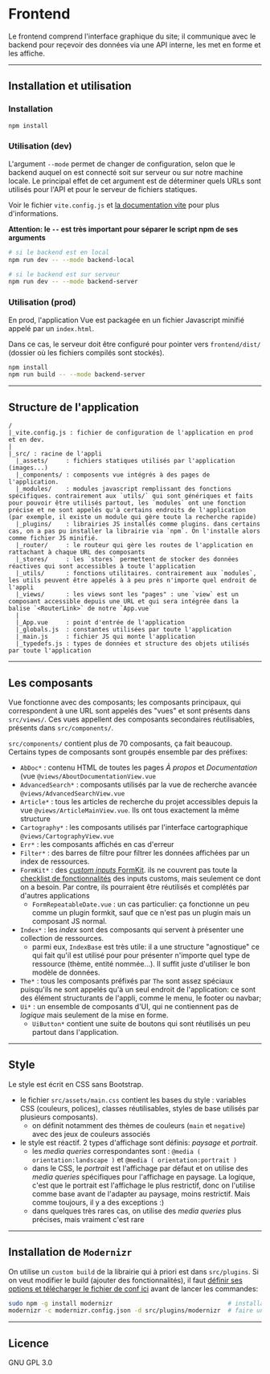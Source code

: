 # Frontend

Le frontend comprend l'interface graphique du site; il communique avec le backend pour reçevoir des données
via une API interne, les met en forme et les affiche.

---

## Installation et utilisation

### Installation

```bash
npm install
```

### Utilisation (dev)

L'argument `--mode` permet de changer de configuration, selon que le
backend auquel on est connecté soit sur serveur ou sur notre machine locale.
Le principal effet de cet argument est de déterminer quels URLs sont utilisés
pour l'API et pour le serveur de fichiers statiques.

Voir le fichier `vite.config.js` et [la documentation vite](https://vitejs.dev/config/#conditional-config)
pour plus d'informations.

**Attention: le `--` est très important pour séparer le script npm de ses arguments**

```bash
# si le backend est en local
npm run dev -- --mode backend-local

# si le backend est sur serveur
npm run dev -- --mode backend-server
```

### Utilisation (prod)

En prod, l'application Vue est packagée en un fichier Javascript minifié 
appelé par un `index.html`.

Dans ce cas, le serveur doit être configuré pour pointer vers `frontend/dist/`
(dossier où les fichiers compilés sont stockés).

```bash
npm install
npm run build -- --mode backend-server
```

---

## Structure de l'application

```
/
|_vite.config.js : fichier de configuration de l'application en prod et en dev.
|
|_src/ : racine de l'appli
  |_assets/     : fichiers statiques utilisés par l'application (images...)
  |_components/ : composents vue intégrés à des pages de l'application.  
  |_modules/    : modules javascript remplissant des fonctions spécifiques. contrairement aux `utils/` qui sont génériques et faits pour pouvoir être utilisés partout, les `modules` ont une fonction précise et ne sont appelés qu'à certains endroits de l'application (par exemple, il existe un module qui gère toute la recherche rapide)
  |_plugins/    : librairies JS installés comme plugins. dans certains cas, on a pas pu installer la librairie via `npm`. On l'installe alors comme fichier JS minifié.
  |_router/     : le routeur qui gère les routes de l'application en rattachant à chaque URL des composants
  |_stores/     : les `stores` permettent de stocker des données réactives qui sont accessibles à toute l'application
  |_utils/      : fonctions utilitaires. contrairement aux `modules`, les utils peuvent être appelés à à peu près n'importe quel endroit de l'appli
  |_views/      : les views sont les "pages" : une `view` est un composant accessible depuis une URL et qui sera intégrée dans la balise `<RouterLink>` de notre `App.vue`
  |
  |_App.vue     : point d'entrée de l'application
  |_globals.js  : constantes utilisées par toute l'application
  |_main.js     : fichier JS qui monte l'application
  |_typedefs.js : types de données et structure des objets utilisés par toute l'application
```

---

## Les composants

Vue fonctionne avec des composants; les composants principaux, qui correspondent à une URL sont appelés des "vues" et sont présents dans `src/views/`. Ces vues appellent des composants secondaires réutilisables, présents dans `src/components/`.

`src/components/` contient plus de 70 composants, ça fait beaucoup. Certains types de composants sont groupés ensemble par des préfixes: 

- `AbDoc*` : contenu HTML de toutes les pages *À propos* et *Documentation* (vue `@views/AboutDocumentationView.vue`
- `AdvancedSearch*` : composants utilisés par la vue de recherche avancée `@views/AdvancedSearchView.vue`
- `Article*` : tous les articles de recherche du projet accessibles depuis la vue `@views/ArticleMainView.vue`. Ils ont tous exactement la même structure
- `Cartography*` : les composants utilisés par l'interface cartographique `@views/CartographyView.vue`
- `Err*` : les composants affichés en cas d'erreur
- `Filter*` : des barres de filtre pour filtrer les données affichées par un index de ressources.
- `FormKit*` : des [*custom inputs* FormKit](https://formkit.com/essentials/custom-inputs). ils ne couvrent pas toute la [checklist de fonctionnalités](https://formkit.com/essentials/custom-inputs) des inputs customs, mais seulement ce dont on a besoin. Par contre, ils pourraient être réutilisés et complétés par d'autres applications
  - `FormRepeatableDate.vue` : un cas particulier: ça fonctionne un peu comme un plugin formkit, sauf que ce n'est pas un plugin mais un composant JS normal.
- `Index*` : les *index* sont des composants qui servent à présenter une collection de ressources. 
  - parmi eux, `IndexBase` est très utile: il a une structure "agnostique" ce qui fait qu'il est utilisé pour pour présenter n'importe quel type de ressource (thème, entité nommée...). Il suffit juste d'utiliser le bon modèle de données.
- `The*` : tous les composants préfixés par `The` sont assez spéciaux puisqu'ils ne sont appelés qu'à un seul endroit de l'application: ce sont des élément structurants de l'appli, comme le menu, le footer ou navbar;
- `Ui*` : un ensemble de composants d'UI, qui ne contiennent pas de *logique* mais seulement de la mise en forme.
  - `UiButton*` contient une suite de boutons qui sont réutilisés un peu partout dans l'application.

---

## Style

Le style est écrit en CSS sans Bootstrap. 
- le fichier `src/assets/main.css` contient les bases du style : variables CSS (couleurs, polices), classes 
  réutilisables, styles de base utilisés par plusieurs composants).
  - on définit notamment des thèmes de couleurs (`main` et `negative`) avec des jeux de couleurs associés
- le style est réactif. 2 types d'affichage sont définis: *paysage* et *portrait*.
  - les *media queries* correspondantes sont :  `@media ( orientation:landscape )` et `@media ( orientation:portrait )`
  - dans le CSS, le *portrait* est l'affichage par défaut et on utilise des *media queries* spécifiques
    pour l'affichage en paysage. La logique, c'est que le portrait est l'affichage le plus restrictif, donc
    on l'utilise comme base avant de l'adapter au paysage, moins restrictif. Mais comme toujours, il y 
    a des exceptions :)
  - dans quelques très rares cas, on utilise des *media queries* plus précises, mais vraiment c'est rare

---

## Installation de `Modernizr`

On utilise un `custom build` de la librairie qui à priori est dans `src/plugins`. 
Si on veut modifier le build (ajouter des fonctionnalités), il faut 
[définir ses options et télécharger le fichier de conf ici](https://modernizr.com/download?setclasses)
avant de lancer les commandes:

```bash
sudo npm -g install modernizr                                # installation globale de modernizr
modernizr -c modernizr.config.json -d src/plugins/modernizr  # faire un build à partir de la config `modernizr.config.json`
```

---

## Licence

GNU GPL 3.0
